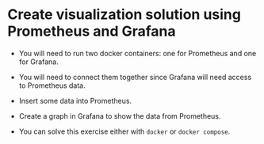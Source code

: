 # Create visualization solution using Prometheus and Grafana

* You will need to run two docker containers: one for Prometheus and one for Grafana.

* You will need to connect them together since Grafana will need access to Prometheus data.

* Insert some data into Prometheus.

* Create a graph in Grafana to show the data from Prometheus.

* You can solve this exercise either with `docker` or `docker compose`.
